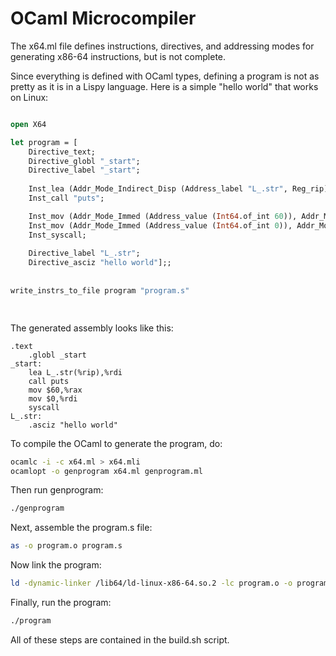 # OCaml Microcompiler

The x64.ml file defines instructions, directives, and addressing modes
for generating x86-64 instructions, but is not complete.

Since everything is defined with OCaml types, defining a program is not as
pretty as it is in a Lispy language. Here is a simple "hello world" that works
on Linux:

```ocaml

open X64

let program = [
    Directive_text;
    Directive_globl "_start";
    Directive_label "_start";
    
    Inst_lea (Addr_Mode_Indirect_Disp (Address_label "L_.str", Reg_rip), Addr_Mode_Reg Reg_rdi);
    Inst_call "puts";

    Inst_mov (Addr_Mode_Immed (Address_value (Int64.of_int 60)), Addr_Mode_Reg Reg_rax);
    Inst_mov (Addr_Mode_Immed (Address_value (Int64.of_int 0)), Addr_Mode_Reg Reg_rdi);
    Inst_syscall;
             
    Directive_label "L_.str";
    Directive_asciz "hello world"];;
                
             
write_instrs_to_file program "program.s"

    
```

The generated assembly looks like this:

```assemble
.text
    .globl _start
_start:
    lea L_.str(%rip),%rdi
    call puts
    mov $60,%rax
    mov $0,%rdi
    syscall
L_.str:
    .asciz "hello world"
```

To compile the OCaml to generate the program, do:
```bash
ocamlc -i -c x64.ml > x64.mli
ocamlopt -o genprogram x64.ml genprogram.ml
```

Then run genprogram:
```bash
./genprogram
```

Next, assemble the program.s file:
```bash
as -o program.o program.s
```

Now link the program:
```bash
ld -dynamic-linker /lib64/ld-linux-x86-64.so.2 -lc program.o -o program
```

Finally, run the program:
```bash
./program
```

All of these steps are contained in the build.sh script.
